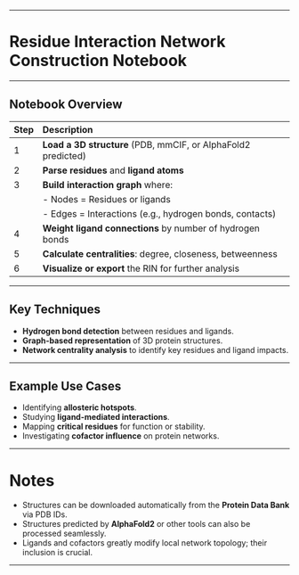 
---

#  Residue Interaction Network Construction Notebook

---

##  Notebook Overview

| Step | Description |
|:-----|:------------|
| 1 | **Load a 3D structure** (PDB, mmCIF, or AlphaFold2 predicted) |
| 2 | **Parse residues** and **ligand atoms** |
| 3 | **Build interaction graph** where: |
|    | - Nodes = Residues or ligands |
|    | - Edges = Interactions (e.g., hydrogen bonds, contacts) |
| 4 | **Weight ligand connections** by number of hydrogen bonds |
| 5 | **Calculate centralities**: degree, closeness, betweenness |
| 6 | **Visualize or export** the RIN for further analysis |

---

## Key Techniques

- **Hydrogen bond detection** between residues and ligands.
- **Graph-based representation** of 3D protein structures.
- **Network centrality analysis** to identify key residues and ligand impacts.

---

## Example Use Cases

- Identifying **allosteric hotspots**.
- Studying **ligand-mediated interactions**.
- Mapping **critical residues** for function or stability.
- Investigating **cofactor influence** on protein networks.

---

# Notes

- Structures can be downloaded automatically from the **Protein Data Bank** via PDB IDs.
- Structures predicted by **AlphaFold2** or other tools can also be processed seamlessly.
- Ligands and cofactors greatly modify local network topology; their inclusion is crucial.

---


